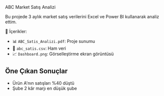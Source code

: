 ABC Market Satış Analizi

Bu projede 3 aylık market satış verilerini Excel ve Power BI kullanarak analiz ettim.

📁 İçerikler:
- 📊 `ABC_Satis_Analizi.pdf`: Proje sunumu
- 📄 `abc_satis.csv`: Ham veri
- 📈 `Dashboard.png`: Görselleştirme ekran görüntüsü

## Öne Çıkan Sonuçlar
- Ürün A'nın satışları %40 düştü
- Şube 2 kâr marjı en düşük şube
